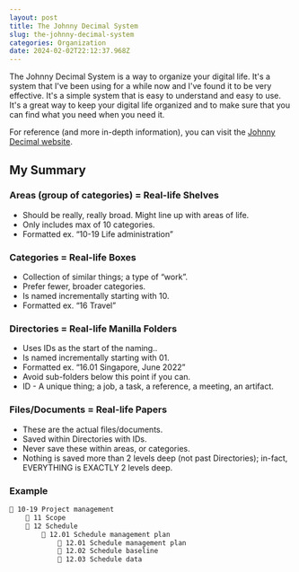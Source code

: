 ```yaml
---
layout: post
title: The Johnny Decimal System
slug: the-johnny-decimal-system
categories: Organization
date: 2024-02-02T22:12:37.968Z
---
```


The Johnny Decimal System is a way to organize your digital life. It's a system that I've been using for a while now and I've found it to be very effective. It's a simple system that is easy to understand and easy to use. It's a great way to keep your digital life organized and to make sure that you can find what you need when you need it.

For reference (and more in-depth information), you can visit the [Johnny Decimal website](https://johnnydecimal.com).

## My Summary

### Areas (group of categories) = Real-life Shelves

- Should be really, really broad. Might line up with areas of life.
- Only includes max of 10 categories.
- Formatted ex. “10-19 Life administration”

### Categories = Real-life Boxes

- Collection of similar things; a type of “work”.
- Prefer fewer, broader categories.
- Is named incrementally starting with 10.
- Formatted ex. “16 Travel”

### Directories = Real-life Manilla Folders

- Uses IDs as the start of the naming..
- Is named incrementally starting with 01.
- Formatted ex. “16.01 Singapore, June 2022”
- Avoid sub-folders below this point if you can.
- ID - A unique thing; a job, a task, a reference, a meeting, an artifact.

### Files/Documents = Real-life Papers

- These are the actual files/documents.
- Saved within Directories with IDs.
- Never save these within areas, or categories.
- Nothing is saved more than 2 levels deep (not past Directories); in-fact, EVERYTHING is EXACTLY 2 levels deep.

### Example

```markdown
📂 10-19 Project management
    📁 11 Scope
    📂 12 Schedule
        📂 12.01 Schedule management plan
            📄 12.01 Schedule management plan
            📄 12.02 Schedule baseline
            📄 12.03 Schedule data
```
